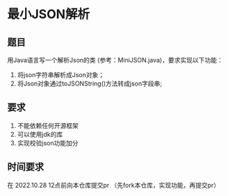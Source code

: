 # 最小JSON解析

## 题目
用Java语言写一个解析Json的类 (参考：MiniJSON.java)，要求实现以下功能：  
1. 将json字符串解析成Json对象；  
2. 将Json对象通过toJSONString()方法转成json字段串;

## 要求
1. 不能依赖任何开源框架  
2. 可以使用jdk的库  
3. 实现校验json功能加分  


## 时间要求
在 2022.10.28 12点前向本仓库提交pr （先fork本仓库，实现功能，再提交pr）
